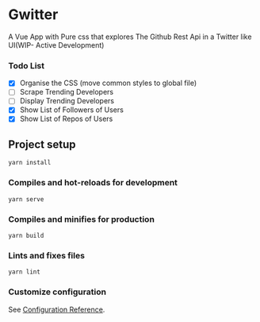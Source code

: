 # Gwitter

A Vue App with Pure css that explores The Github Rest Api in a Twitter like UI(WIP- Active Development)

### Todo List

- [x] Organise the CSS (move common styles to global file)
- [ ] Scrape Trending Developers
- [ ] Display Trending Developers
- [x] Show List of Followers of Users
- [x] Show List of Repos of Users

## Project setup

```
yarn install
```

### Compiles and hot-reloads for development

```
yarn serve
```

### Compiles and minifies for production

```
yarn build
```

### Lints and fixes files

```
yarn lint
```

### Customize configuration

See [Configuration Reference](https://cli.vuejs.org/config/).
